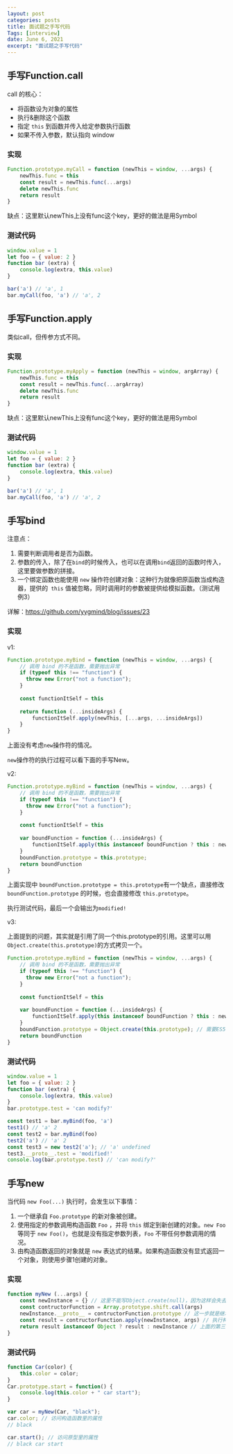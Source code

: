 ```yaml
---
layout: post
categories: posts
title: 面试题之手写代码
Tags: [interview]
date: June 6, 2021
excerpt: "面试题之手写代码"
---
```




## 手写Function.call

call 的核心：

- 将函数设为对象的属性
- 执行&删除这个函数
- 指定 `this` 到函数并传入给定参数执行函数
- 如果不传入参数，默认指向 window

### 实现

```javascript
Function.prototype.myCall = function (newThis = window, ...args) {
    newThis.func = this
    const result = newThis.func(...args)
    delete newThis.func
    return result
}
```

缺点：这里默认newThis上没有func这个key，更好的做法是用Symbol



### 测试代码

```js
window.value = 1
let foo = { value: 2 }
function bar (extra) {
    console.log(extra, this.value)
}

bar('a') // 'a', 1
bar.myCall(foo, 'a') // 'a', 2
```



## 手写Function.apply

类似call，但传参方式不同。

### 实现

```js
Function.prototype.myApply = function (newThis = window, argArray) {
	newThis.func = this
    const result = newThis.func(...argArray)
    delete newThis.func
    return result
}
```

缺点：这里默认newThis上没有func这个key，更好的做法是用Symbol



### 测试代码

```js
window.value = 1
let foo = { value: 2 }
function bar (extra) {
    console.log(extra, this.value)
}

bar('a') // 'a', 1
bar.myCall(foo, 'a') // 'a', 2
```



## 手写bind

注意点：

1. 需要判断调用者是否为函数。
2. 参数的传入，除了在`bind`的时候传入，也可以在调用`bind`返回的函数时传入，这里要做参数的拼接。
3. 一个绑定函数也能使用 `new` 操作符创建对象：这种行为就像把原函数当成构造器，提供的` this` 值被忽略，同时调用时的参数被提供给模拟函数。（测试用例3）

详解：https://github.com/yygmind/blog/issues/23

### 实现

v1:

```js
Function.prototype.myBind = function (newThis = window, ...args) {
    // 调用 bind 的不是函数，需要抛出异常
    if (typeof this !== "function") {
      throw new Error("not a function");
    }
    
    const functionItSelf = this
    
    return function (...insideArgs) {
        functionItSelf.apply(newThis, [...args, ...insideArgs])
	}
}
```

上面没有考虑`new`操作符的情况。

`new`操作符的执行过程可以看下面的手写New。

v2:

```js
Function.prototype.myBind = function (newThis = window, ...args) {
    // 调用 bind 的不是函数，需要抛出异常
    if (typeof this !== "function") {
      throw new Error("not a function");
    }
    
    const functionItSelf = this
    
    var boundFunction = function (...insideArgs) {
        functionItSelf.apply(this instanceof boundFunction ? this : newThis, [...args, ...insideArgs])
	}
	boundFunction.prototype = this.prototype;
    return boundFunction
}
```

上面实现中 `boundFunction.prototype = this.prototype`有一个缺点，直接修改 `boundFunction.prototype` 的时候，也会直接修改 `this.prototype`。

执行测试代码，最后一个会输出为`modified!`

v3:

上面提到的问题，其实就是引用了同一个this.prototype的引用。这里可以用`Object.create(this.prototype)`的方式拷贝一个。

```js
Function.prototype.myBind = function (newThis = window, ...args) {
    // 调用 bind 的不是函数，需要抛出异常
    if (typeof this !== "function") {
      throw new Error("not a function");
    }
    
    const functionItSelf = this
    
    var boundFunction = function (...insideArgs) {
        functionItSelf.apply(this instanceof boundFunction ? this : newThis, [...args, ...insideArgs])
	}
	boundFunction.prototype = Object.create(this.prototype); // 需要ES5+
    return boundFunction
}
```



### 测试代码

```javascript
window.value = 1
let foo = { value: 2 }
function bar (extra) {
    console.log(extra, this.value)
}
bar.prototype.test = 'can modify?'

const test1 = bar.myBind(foo, 'a')
test1() // 'a' 2
const test2 = bar.myBind(foo)
test2('a') // 'a' 2 
const test3 = new test2('a'); // 'a' undefined
test3.__proto__.test = 'modified!'
console.log(bar.prototype.test) // 'can modify?'
```



## 手写new

当代码 `new Foo(...)` 执行时，会发生以下事情：

1. 一个继承自 `Foo.prototype` 的新对象被创建。
2. 使用指定的参数调用构造函数 `Foo` ，并将 `this` 绑定到新创建的对象。`new Foo` 等同于 `new Foo()`，也就是没有指定参数列表，`Foo` 不带任何参数调用的情况。
3. 由构造函数返回的对象就是 `new` 表达式的结果。如果构造函数没有显式返回一个对象，则使用步骤1创建的对象。

### 实现

```js
function myNew (...args) {
    const newInstance = {} // 这里不能写Object.create(null)，因为这样会失去原型(即prototype属性)
    const contructorFunction = Array.prototype.shift.call(args)
    newInstance.__proto__ = contructorFunction.prototype // 这一步就是继承，__proto__指向构造函数的原型
    const result = contructorFunction.apply(newInstance, args) // 执行构造函数
    return result instanceof Object ? result : newInstance // 上面的第三点
}
```



### 测试代码

```js
function Car(color) {
    this.color = color;
}
Car.prototype.start = function() {
    console.log(this.color + " car start");
}

var car = myNew(Car, "black");
car.color; // 访问构造函数里的属性
// black

car.start(); // 访问原型里的属性
// black car start
```

